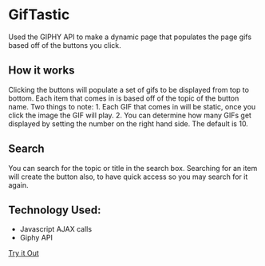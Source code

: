 # GifTastic
Used the GIPHY API to make a dynamic page that populates the page gifs based off of the buttons you click.  

## How it works
Clicking the buttons will populate a set of gifs to be displayed from top to bottom. Each item that comes in is based off of the topic of the button name.  Two things to note: 1. Each GIF that comes in will be static, once you click the image the GIF will play.  2. You can determine how many GIFs get displayed by setting the number on the right hand side.  The default is 10.

## Search
You can search for the topic or title in the search box.  Searching for an item will create the button also, to have quick access so you may search for it again.

## Technology Used:
  * Javascript AJAX calls
  * Giphy API

[Try it Out](https://jsierra0918.github.io/GifTastic/)
